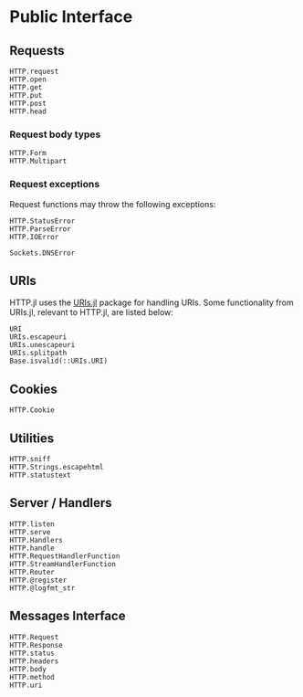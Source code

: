 # Public Interface

## Requests

```@docs
HTTP.request
HTTP.open
HTTP.get
HTTP.put
HTTP.post
HTTP.head
```

### Request body types

```@docs
HTTP.Form
HTTP.Multipart
```

### Request exceptions

Request functions may throw the following exceptions:

```@docs
HTTP.StatusError
HTTP.ParseError
HTTP.IOError
```
```@docs
Sockets.DNSError
```

## URIs

HTTP.jl uses the [URIs.jl](https://github.com/JuliaWeb/URIs.jl) package for handling
URIs. Some functionality from URIs.jl, relevant to HTTP.jl, are listed below:

```@docs
URI
URIs.escapeuri
URIs.unescapeuri
URIs.splitpath
Base.isvalid(::URIs.URI)
```


## Cookies

```@docs
HTTP.Cookie
```


## Utilities

```@docs
HTTP.sniff
HTTP.Strings.escapehtml
HTTP.statustext
```

## Server / Handlers

```@docs
HTTP.listen
HTTP.serve
HTTP.Handlers
HTTP.handle
HTTP.RequestHandlerFunction
HTTP.StreamHandlerFunction
HTTP.Router
HTTP.@register
HTTP.@logfmt_str
```

## Messages Interface

```@docs
HTTP.Request
HTTP.Response
HTTP.status
HTTP.headers
HTTP.body
HTTP.method
HTTP.uri
```


